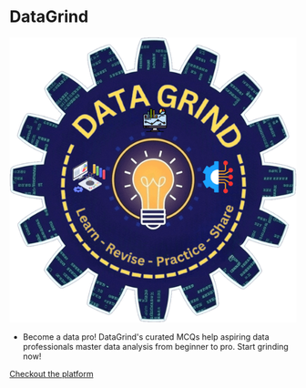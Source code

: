 # DataGrind

![logo](logo.png)

- Become a data pro! DataGrind's curated MCQs help aspiring data professionals master data analysis from beginner to pro. Start grinding now!


[Checkout the platform](https://data-grind.web.app)
